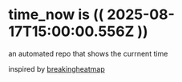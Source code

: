 # time_now is (( 2025-08-17T15:00:00.556Z ))

an automated repo that shows the currnent time

inspired by [breakingheatmap](https://github.com/breakingheatmap/breakingheatmap)